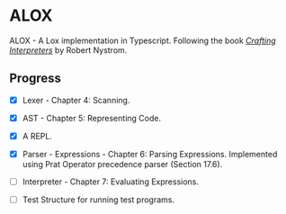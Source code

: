 # ALOX

ALOX - A Lox implementation in Typescript. Following the book [_Crafting Interpreters_](http://www.craftinginterpreters.com/) by Robert Nystrom.

## Progress

- [x] Lexer - Chapter 4: Scanning.

- [x] AST - Chapter 5: Representing Code.

- [x] A REPL.

- [x] Parser - Expressions - Chapter 6: Parsing Expressions. Implemented using Prat Operator precedence parser (Section 17.6).

- [ ] Interpreter - Chapter 7: Evaluating Expressions.

- [ ] Test Structure for running test programs.
